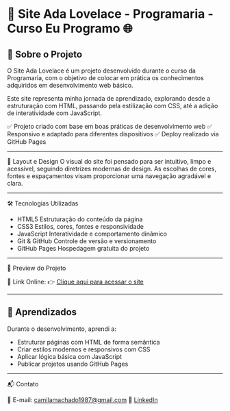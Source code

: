 # 🚀 Site Ada Lovelace - Programaria - Curso Eu Programo 🌐

## 📍 Sobre o Projeto
O Site Ada Lovelace é um projeto desenvolvido durante o curso da Programaria, com o objetivo de colocar em prática os conhecimentos adquiridos em desenvolvimento web básico.

Este site representa minha jornada de aprendizado, explorando desde a estruturação com HTML, passando pela estilização com CSS, até a adição de interatividade com JavaScript.

✅ Projeto criado com base em boas práticas de desenvolvimento web
✅ Responsivo e adaptado para diferentes dispositivos
✅ Deploy realizado via GitHub Pages

---

🎨 Layout e Design
O visual do site foi pensado para ser intuitivo, limpo e acessível, seguindo diretrizes modernas de design.
As escolhas de cores, fontes e espaçamentos visam proporcionar uma navegação agradável e clara.

---


🛠️ Tecnologias Utilizadas

- HTML5	Estruturação do conteúdo da página
- CSS3	Estilos, cores, fontes e responsividade
- JavaScript	Interatividade e comportamento dinâmico
- Git & GitHub	Controle de versão e versionamento
- GitHub Pages	Hospedagem gratuita do projeto

---


📸 Preview do Projeto

🔗 Link Online:
👉 [Clique aqui para acessar o site](https://zenobya.github.io/Ada-Lovelace/)

---

## 🌱 Aprendizados

Durante o desenvolvimento, aprendi a:

- Estruturar páginas com HTML de forma semântica
- Criar estilos modernos e responsivos com CSS
- Aplicar lógica básica com JavaScript
- Publicar projetos usando GitHub Pages

---


📬 Contato

📧 E-mail: camilamachado1987@gmail.com
💼 [LinkedIn](https://www.linkedin.com/in/camilamachado23/)
